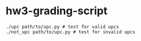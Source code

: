 # hw3-grading-script

```
./upc path/to/upc.py # test for valid upcs
./not_upc path/to/upc.py # test for invalid upcs
```
